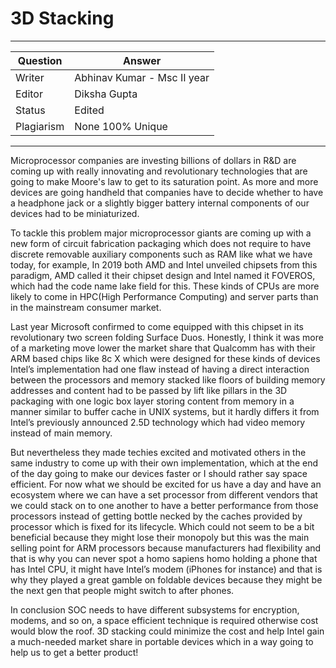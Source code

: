 # 3D Stacking

---

| Question   | Answer                                                            |
| ---------- | ----------------------------------------------------------------- |
| Writer     | Abhinav Kumar - Msc II year                                      |
| Editor     | Diksha Gupta                                                       |
| Status     | Edited                                                               |
| Plagiarism | None 100% Unique                                                  |

---
Microprocessor companies are investing billions of dollars in R&D are coming up with really innovating and revolutionary technologies that are going to make Moore's law to get to its saturation point. As more and more devices are going handheld that companies have to decide whether to have a headphone jack or a slightly bigger battery internal components of our devices had to be miniaturized.

To tackle this problem major microprocessor giants are coming up with a new form of circuit fabrication packaging which does not require to have discrete removable auxiliary components such as RAM like what we have today, for example, In 2019 both AMD and Intel unveiled chipsets from this paradigm, AMD called it their chipset design and Intel named it FOVEROS, which had the code name lake field for this. These kinds of CPUs are more likely to come in HPC(High Performance Computing) and server parts than in the mainstream consumer market.

Last year Microsoft confirmed to come equipped with this chipset in its revolutionary two screen folding Surface Duos. Honestly, I think it was more of a marketing move lower the market share that Qualcomm has with their ARM based chips like 8c X which were designed for these kinds of devices Intel’s implementation had one flaw instead of having a direct interaction between the processors and memory stacked like floors of building memory addresses and content had to be passed by lift like pillars in the 3D packaging with one logic box layer storing content from memory in a manner similar to buffer cache in UNIX systems, but it hardly differs it from Intel’s previously announced 2.5D technology which had video memory instead of main memory.

But nevertheless they made techies excited and motivated others in the same industry to come up with their own implementation, which at the end of the day going to make our devices faster or I should rather say space efficient. For now what we should be excited for us have a day and have an ecosystem where we can have a set processor from different vendors that we could stack on to one another to have a better performance from those processors instead of getting bottle necked by the caches provided by processor which is fixed for its lifecycle. Which could not seem to be a bit beneficial because they might lose their monopoly but this was the main selling point for ARM processors because manufacturers had flexibility and that is why you can never spot a homo sapiens homo holding a phone that has Intel CPU, it might have Intel’s modem (iPhones for instance) and that is why they played a great gamble on foldable devices because they might be the next gen that people might switch to after phones.

In conclusion SOC needs to have different subsystems for encryption, modems, and so on, a space efficient technique is required otherwise cost would blow the roof. 3D stacking could minimize the cost and help Intel gain a much-needed market share in portable devices which in a way going to help us to get a better product!